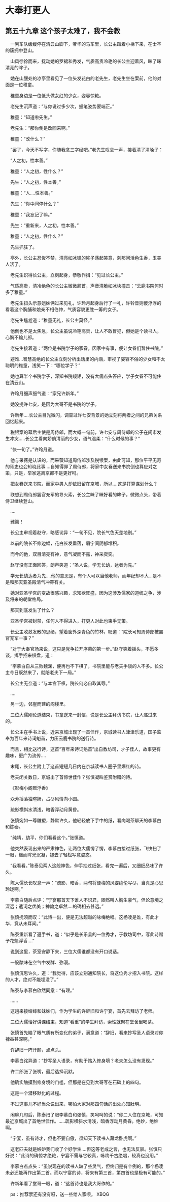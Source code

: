 # 大奉打更人 
 ## 第五十九章 这个孩子太难了，我不会教
     一列车队缓缓停在清云山脚下，奢华的马车里，长公主踏着小梯下来，在士卒的簇拥中登山。

    山风徐徐而来，抚动她的罗裙和秀发，气质高贵冷艳的长公主迎着风，眯了眯清亮的眸子。

    她在山腰处的凉亭里看见了一位头发花白的老先生，老先生坐在案前，他的对面是一位稚童。

    稚童身边是一位低头做女红的少女，姿容惊艳。

    老先生沉声道：“与你说过多少次，握笔姿势要端正。”

    稚童：“知道啦先生。”

    老先生：“那你倒是改回来啊。”

    稚童：“改什么？”

    “罢了，今天不写字，你随我念三字经吧。”老先生叹息一声，接着清了清嗓子：

    “人之初，性本善。”

    稚童：“人之初，性什么？”

    先生：“人之初，性本善。”

    稚童：“人....性本善。”

    先生：“你中间停什么？”

    稚童：“我忘记了嘛。”

    先生：“重新来，人之初，性本善。”

    稚童：“人之初，性什么？”

    先生抓狂了。

    亭外，长公主忍俊不禁，清亮如冰镜的眸子荡起笑意，刹那间活色生香，玉美人活了。

    老先生识得长公主，立刻起身，恭敬作揖：“见过长公主。”

    气质高贵，清冷绝色的长公主微微颔首，声音清脆如冰块撞击：“云鹿书院何时多了稚童。”

    老先生扭头示意姐妹俩过来见礼，许玲月起身后行了一礼，许铃音则傻浮浮的看着这个胸脯和娘亲不相伯仲，气质容貌更胜一筹的女子。

    老先生尴尬道：“稚童无礼，长公主莫怪。”

    他倒也不是太焦急，长公主虽说冷艳高贵，让人不敢冒犯，但她是个读书人，心胸不输儿郎。

    老先生接着道：“两位是书院学子的家眷，因家中有事，便让女眷们暂住书院。”

    避难...智慧高绝的长公主立刻分析出话里的内涵，审视了姿容不俗的少女和不太聪明的稚童，浅笑一下：“哪位学子？”

    她也算半个书院学子，深知书院规矩，没有大儒点头答应，学子女眷不可能住在清云山。

    许玲月细声细气道：“家兄许新年。”

    她没提许七安，是因为大哥不是书院的学子。

    许新年....长公主目光微闪，调查过许七安背景的她立刻将两者之间的兄弟关系回忆起来。

    税银案的幕后主使是周侍郎，而大概一旬前，许七安与周侍郎的公子在闹市发生冲突.....长公主看向娇俏清丽的少女，语气温柔：“什么时候的事？”

    “快一旬了。”许玲月道。

    他与采薇是认识的，而采薇知道周侍郎涉及税银案，由此可知，那位平平无奇的胥吏也会知晓此事....自知得罪了周侍郎，将家中女眷送来书院倒也算应对之策，只是，举家逃离京都不是更好吗。

    把女眷送来书院，而家中男人却依旧留在京城，所以....这是打算谋划什么？

    联想到周侍郎罢官充军的导火索，长公主眯了眯好看的眸子，微微点头，带着侍卫继续登山。

    ....

    雅阁！

    长公主审视着赵守，略感诧异：“一旬不见，院长气色天差地别。”

    以前的院长不修边幅，花白长发垂落，眉宇间阴郁堆积。

    而今的他，双目清亮有神，意气凝而不露，神采奕奕。

    赵守没有正面回答，朗声笑道：“圣人说，学无长幼，达者为先。”

    学无长幼达者为先....他的意思是，有个人可以当他老师，而年纪却不大...是不是和那天亚圣殿清气冲霄有关。

    她对亚圣学宫的变故很感兴趣，求知欲旺盛，因为这涉及儒家的道统之争，涉及将来的朝堂格局。

    那天到底发生了什么？

    亚圣学宫被封禁，任何人不得进入，打更人对此也束手无策。

    长公主收敛发散的思绪，望着窗外深青色的竹林，叹道：“院长可知周侍郎被罢官充军一事？”

    “对于大奉官场来说，这只是党争拉开序幕的第一步。”赵守笑着摇头，不愿多谈，挥手招来棋盘，道：

    “李慕白自从三败魏渊，便再也不下棋了，书院里能与老夫手谈的人不多。长公主今日既然来了，就陪老夫下一局。”

    长公主无奈道：“与本宫下棋，院长何必自取其辱。”

    ....

    另一边，邻崖而建的阁楼里。

    三位大儒刚论道结束，书童送来一封信，说是长公主拜访书院，让人递过来的。

    长公主在手书上说，近来京城出现了一首佳作，京城读书人津津乐道，国子监奉为百年来诗词魁首，力压云鹿书院的送行诗。

    而且，相比送行诗，这首“百年来诗词魁首”出自教坊司，才子佳人，故事更有趣味，更广为流传....

    末尾，长公主附上了这首短短几日内在京城读书人圈子里爆红的诗。

    老夫闭关数日，京城出了首惊世佳作？张慎凝眸鉴赏附赠的诗。

    《影梅小阁赠浮香》

    众芳摇落独暄妍，占尽风情向小园。

    疏影横斜水清浅，暗香浮动月黄昏。

    张慎宛如一尊雕塑，静默许久，他轻轻放下手中的纸，看向喝茶聊天的李慕白和陈泰。

    “纯靖，幼平，你们看看这个。”张慎道。

    他突然表现出来的严肃神色，让两位大儒愣了愣，李慕白接过纸张，飞快扫了一眼，继而眸光沉凝，褪去了轻松写意姿态。

    “我看看。”陈泰见两人这般神色，伸手抽过纸张，看完一遍后，又细细品味了许久。

    陈大儒长长叹息一声：“疏影、暗香，两句将便梅的风姿绝伦写尽，当真是心思玲珑啊。”

    李慕白随后点评：“宁宴那首天下谁人不识君，固然叫人胸生豪气，但论意境之深远；遣词之优美；神韵之卓然....的确相去甚远。”

    张慎抚须而叹：“此诗一出，便是无法超越的咏梅绝唱。这杨凌是谁，有此才华，竟从未耳闻。”

    陈泰重新看了遍手书，道：“似乎是长乐县的一位秀才，于教坊司中，写此诗赠予花魁浮香....”

    说到这里，茶室安静下来，三位大儒谁都没有开口说话。

    一股酸味在空气中发酵、弥漫。

    张慎沉思许久，道：“我觉得，应该立刻通知院长，将这位秀才招入书院。这样的人才，绝对不能埋没了。”

    陈泰与李慕白欣然同意：“有理。”

    ......

    这趟来接婶婶和妹妹们，作为学生的许辞旧和许宁宴，首先去拜访了老师。

    三位大儒恰好讲课结束，知道“看重”的学生拜访，索性就聚在堂舍里喝茶。

    张慎首先瞄了眼气质有所变化的弟子，满意道：“辞旧，看来抄写圣人语录对你裨益甚深啊。”

    许辞旧一阵汗颜，点点头。

    李慕白诧异道：“抄写圣人语录，有助于踏入修身境？老夫怎么没有发现。”

    许二郎张了张嘴，最后选择沉默。

    他确实触摸到修身境的门槛，但那是在见到大哥写在石碑上的四句。

    这是一个潜移默化的过程。

    不过这事儿不好当众说出来，哪怕大家对那四句话的出处心知肚明。

    闲聊几句后，陈泰扫了眼李慕白和张慎，笑呵呵的说：“你二人住在京城，可知最近京城出了首绝世佳作。.....疏影横斜水清浅，暗香浮动月黄昏。绝妙，绝妙啊。

    “宁宴，虽有诗才，但也不要自傲，须知天下读书人藏龙卧虎啊。”

    这老匹夫就是嫉妒我们收了个好学生....但这等老成之言，也无法反驳。张慎只好说：“此诗的确惊才绝艳，宁宴不需与它较真，咏梅千古绝唱，较真也没用。”

    李慕白点点头：“虽说现在的读书人缺了些灵气，但终归是有个例的，那个杨凌未必还能再作出第二首。而以宁宴的诗，将来有第三首，第四首也是极有可能的。”

    许新年看了堂哥一眼，道：“这首诗也是我大哥作的。”

    ps：推荐票还有没有呀，送一些给人家呗。 
XBQG